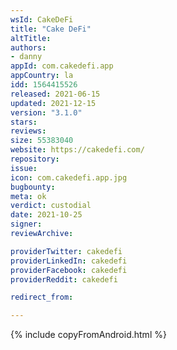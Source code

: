 ```yaml
---
wsId: CakeDeFi
title: "Cake DeFi"
altTitle: 
authors:
- danny
appId: com.cakedefi.app
appCountry: la
idd: 1564415526
released: 2021-06-15
updated: 2021-12-15
version: "3.1.0"
stars: 
reviews: 
size: 55383040
website: https://cakedefi.com/
repository: 
issue: 
icon: com.cakedefi.app.jpg
bugbounty: 
meta: ok
verdict: custodial
date: 2021-10-25
signer: 
reviewArchive:

providerTwitter: cakedefi
providerLinkedIn: cakedefi
providerFacebook: cakedefi
providerReddit: cakedefi

redirect_from:

---
```


{% include copyFromAndroid.html %}
